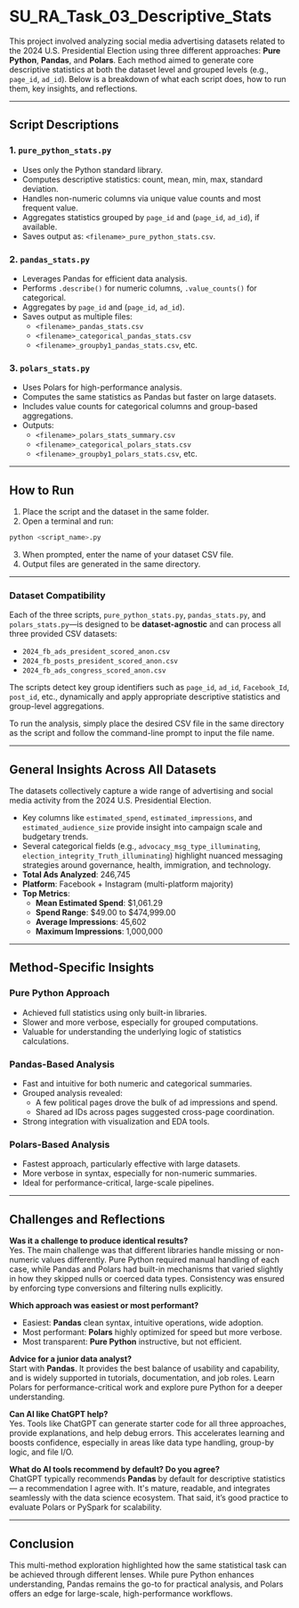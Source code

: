 # SU_RA_Task_03_Descriptive_Stats

This project involved analyzing social media advertising datasets related to the 2024 U.S. Presidential Election using three different approaches: **Pure Python**, **Pandas**, and **Polars**. Each method aimed to generate core descriptive statistics at both the dataset level and grouped levels (e.g., `page_id`, `ad_id`). Below is a breakdown of what each script does, how to run them, key insights, and reflections.

---

## Script Descriptions

### 1. `pure_python_stats.py`
- Uses only the Python standard library.
- Computes descriptive statistics: count, mean, min, max, standard deviation.
- Handles non-numeric columns via unique value counts and most frequent value.
- Aggregates statistics grouped by `page_id` and (`page_id`, `ad_id`), if available.
- Saves output as: `<filename>_pure_python_stats.csv`.

### 2. `pandas_stats.py`
- Leverages Pandas for efficient data analysis.
- Performs `.describe()` for numeric columns, `.value_counts()` for categorical.
- Aggregates by `page_id` and (`page_id`, `ad_id`).
- Saves output as multiple files:
  - `<filename>_pandas_stats.csv`
  - `<filename>_categorical_pandas_stats.csv`
  - `<filename>_groupby1_pandas_stats.csv`, etc.

### 3. `polars_stats.py`
- Uses Polars for high-performance analysis.
- Computes the same statistics as Pandas but faster on large datasets.
- Includes value counts for categorical columns and group-based aggregations.
- Outputs:
  - `<filename>_polars_stats_summary.csv`
  - `<filename>_categorical_polars_stats.csv`
  - `<filename>_groupby1_polars_stats.csv`, etc.

---

## How to Run

1. Place the script and the dataset in the same folder.
2. Open a terminal and run:
```bash
python <script_name>.py
```
3. When prompted, enter the name of your dataset CSV file.
4. Output files are generated in the same directory.

---
### Dataset Compatibility

Each of the three scripts, `pure_python_stats.py`, `pandas_stats.py`, and `polars_stats.py`—is designed to be **dataset-agnostic** and can process all three provided CSV datasets:

- `2024_fb_ads_president_scored_anon.csv`
- `2024_fb_posts_president_scored_anon.csv`
- `2024_fb_ads_congress_scored_anon.csv`

The scripts detect key group identifiers such as `page_id`, `ad_id`, `Facebook_Id`, `post_id`, etc., dynamically and apply appropriate descriptive statistics and group-level aggregations.

To run the analysis, simply place the desired CSV file in the same directory as the script and follow the command-line prompt to input the file name.

---
## General Insights Across All Datasets

The datasets collectively capture a wide range of advertising and social media activity from the 2024 U.S. Presidential Election.

- Key columns like `estimated_spend`, `estimated_impressions`, and `estimated_audience_size` provide insight into campaign scale and budgetary trends.
- Several categorical fields (e.g., `advocacy_msg_type_illuminating`, `election_integrity_Truth_illuminating`) highlight nuanced messaging strategies around governance, health, immigration, and technology.
- **Total Ads Analyzed**: 246,745
- **Platform**: Facebook + Instagram (multi-platform majority)
- **Top Metrics**:
  - **Mean Estimated Spend**: $1,061.29
  - **Spend Range**: $49.00 to $474,999.00
  - **Average Impressions**: 45,602
  - **Maximum Impressions**: 1,000,000

---

## Method-Specific Insights

### Pure Python Approach
- Achieved full statistics using only built-in libraries.
- Slower and more verbose, especially for grouped computations.
- Valuable for understanding the underlying logic of statistics calculations.

### Pandas-Based Analysis
- Fast and intuitive for both numeric and categorical summaries.
- Grouped analysis revealed:
  - A few political pages drove the bulk of ad impressions and spend.
  - Shared ad IDs across pages suggested cross-page coordination.
- Strong integration with visualization and EDA tools.

### Polars-Based Analysis
- Fastest approach, particularly effective with large datasets.
- More verbose in syntax, especially for non-numeric summaries.
- Ideal for performance-critical, large-scale pipelines.

---

## Challenges and Reflections

**Was it a challenge to produce identical results?**  
Yes. The main challenge was that different libraries handle missing or non-numeric values differently. Pure Python required manual handling of each case, while Pandas and Polars had built-in mechanisms that varied slightly in how they skipped nulls or coerced data types. Consistency was ensured by enforcing type conversions and filtering nulls explicitly.

**Which approach was easiest or most performant?**  
- Easiest: **Pandas** clean syntax, intuitive operations, wide adoption.
- Most performant: **Polars** highly optimized for speed but more verbose.
- Most transparent: **Pure Python** instructive, but not efficient.

**Advice for a junior data analyst?**  
Start with **Pandas**. It provides the best balance of usability and capability, and is widely supported in tutorials, documentation, and job roles. Learn Polars for performance-critical work and explore pure Python for a deeper understanding.

**Can AI like ChatGPT help?**  
Yes. Tools like ChatGPT can generate starter code for all three approaches, provide explanations, and help debug errors. This accelerates learning and boosts confidence, especially in areas like data type handling, group-by logic, and file I/O.

**What do AI tools recommend by default? Do you agree?**  
ChatGPT typically recommends **Pandas** by default for descriptive statistics — a recommendation I agree with. It's mature, readable, and integrates seamlessly with the data science ecosystem. That said, it’s good practice to evaluate Polars or PySpark for scalability.

---

## Conclusion

This multi-method exploration highlighted how the same statistical task can be achieved through different lenses. While pure Python enhances understanding, Pandas remains the go-to for practical analysis, and Polars offers an edge for large-scale, high-performance workflows.


